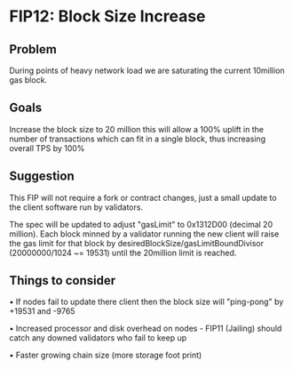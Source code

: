 # FIP12: Block Size Increase

## Problem

During points of heavy network load we are saturating the current 10million gas block.

## Goals

Increase the block size to 20 million this will allow a 100% uplift in the number of transactions which can fit in a single block, thus increasing overall TPS by 100%

## Suggestion

This FIP will not require a fork or contract changes, just a small update to the client software run by validators.

The spec will be updated to adjust "gasLimit" to 0x1312D00 (decimal 20 million). Each block minned by a validator running the new client will raise the gas limit for that block by desiredBlockSize/gasLimitBoundDivisor (20000000/1024 ~= 19531) until the 20million limit is reached. 

## Things to consider

• If nodes fail to update there client then the block size will "ping-pong" by +19531 and -9765

• Increased processor and disk overhead on nodes - FIP11 (Jailing) should catch any downed validators who fail to keep up

• Faster growing chain size (more storage foot print)